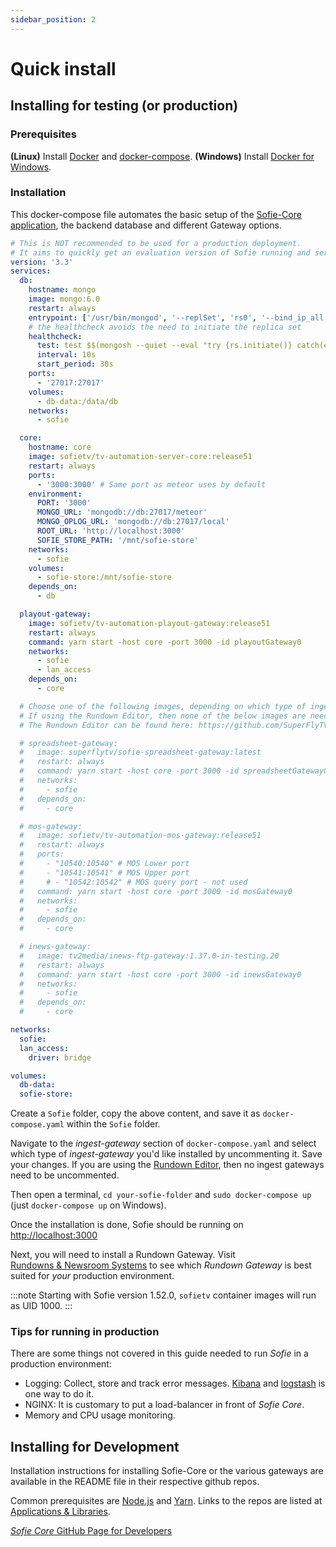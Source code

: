 ```yaml
---
sidebar_position: 2
---
```


# Quick install

## Installing for testing \(or production\)

### **Prerequisites**

**\(Linux\)** Install [Docker](https://docs.docker.com/install/linux/docker-ce/ubuntu/) and [docker-compose](https://www.digitalocean.com/community/tutorials/how-to-install-docker-compose-on-ubuntu-18-04).
**\(Windows\)** Install [Docker for Windows](https://hub.docker.com/editions/community/docker-ce-desktop-windows).

### Installation

This docker-compose file automates the basic setup of the [Sofie-Core application](../../for-developers/libraries.md#main-application), the backend database and different Gateway options.

```yaml
# This is NOT recommended to be used for a production deployment.
# It aims to quickly get an evaluation version of Sofie running and serve as a basis for how to set up a production deployment.
version: '3.3'
services:
  db:
    hostname: mongo
    image: mongo:6.0
    restart: always
    entrypoint: ['/usr/bin/mongod', '--replSet', 'rs0', '--bind_ip_all']
    # the healthcheck avoids the need to initiate the replica set
    healthcheck:
      test: test $$(mongosh --quiet --eval "try {rs.initiate()} catch(e) {rs.status().ok}") -eq 1
      interval: 10s
      start_period: 30s
    ports:
      - '27017:27017'
    volumes:
      - db-data:/data/db
    networks:
      - sofie

  core:
    hostname: core
    image: sofietv/tv-automation-server-core:release51
    restart: always
    ports:
      - '3000:3000' # Same port as meteor uses by default
    environment:
      PORT: '3000'
      MONGO_URL: 'mongodb://db:27017/meteor'
      MONGO_OPLOG_URL: 'mongodb://db:27017/local'
      ROOT_URL: 'http://localhost:3000'
      SOFIE_STORE_PATH: '/mnt/sofie-store'
    networks:
      - sofie
    volumes:
      - sofie-store:/mnt/sofie-store
    depends_on:
      - db

  playout-gateway:
    image: sofietv/tv-automation-playout-gateway:release51
    restart: always
    command: yarn start -host core -port 3000 -id playoutGateway0
    networks:
      - sofie
      - lan_access
    depends_on:
      - core

  # Choose one of the following images, depending on which type of ingest gateway is wanted.
  # If using the Rundown Editor, then none of the below images are needed.
  # The Rundown Editor can be found here: https://github.com/SuperFlyTV/sofie-automation-rundown-editor

  # spreadsheet-gateway:
  #   image: superflytv/sofie-spreadsheet-gateway:latest
  #   restart: always
  #   command: yarn start -host core -port 3000 -id spreadsheetGateway0
  #   networks:
  #     - sofie
  #   depends_on:
  #     - core

  # mos-gateway:
  #   image: sofietv/tv-automation-mos-gateway:release51
  #   restart: always
  #   ports:
  #     - "10540:10540" # MOS Lower port
  #     - "10541:10541" # MOS Upper port
  #     # - "10542:10542" # MOS query port - not used
  #   command: yarn start -host core -port 3000 -id mosGateway0
  #   networks:
  #     - sofie
  #   depends_on:
  #     - core

  # inews-gateway:
  #   image: tv2media/inews-ftp-gateway:1.37.0-in-testing.20
  #   restart: always
  #   command: yarn start -host core -port 3000 -id inewsGateway0
  #   networks:
  #     - sofie
  #   depends_on:
  #     - core

networks:
  sofie:
  lan_access:
    driver: bridge

volumes:
  db-data:
  sofie-store:
```

Create a `Sofie` folder, copy the above content, and save it as `docker-compose.yaml` within the `Sofie` folder.

Navigate to the _ingest-gateway_ section of `docker-compose.yaml` and select which type of _ingest-gateway_ you'd like installed by uncommenting it. Save your changes. If you are using the [Rundown Editor](rundown-editor.md), then no ingest gateways need to be uncommented.

Then open a terminal, `cd your-sofie-folder` and `sudo docker-compose up` \(just `docker-compose up` on Windows\).

Once the installation is done, Sofie should be running on [http://localhost:3000](http://localhost:3000)

Next, you will need to install a Rundown Gateway. Visit [Rundowns & Newsroom Systems](installing-a-gateway/rundown-or-newsroom-system-connection/intro.md) to see which _Rundown Gateway_ is best suited for _your_ production environment.

:::note
Starting with Sofie version 1.52.0, `sofietv` container images will run as UID 1000.
:::

### Tips for running in production

There are some things not covered in this guide needed to run _Sofie_ in a production environment:

- Logging: Collect, store and track error messages. [Kibana](https://www.elastic.co/kibana) and [logstash](https://www.elastic.co/logstash) is one way to do it.
- NGINX: It is customary to put a load-balancer in front of _Sofie&nbsp;Core_.
- Memory and CPU usage monitoring.

## Installing for Development

Installation instructions for installing Sofie-Core or the various gateways are available in the README file in their respective github repos.

Common prerequisites are [Node.js](https://nodejs.org/) and [Yarn](https://yarnpkg.com/).
Links to the repos are listed at [Applications & Libraries](../../for-developers/libraries.md).

[_Sofie&nbsp;Core_ GitHub Page for Developers](https://github.com/Sofie-Automation/sofie-core)
